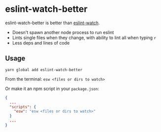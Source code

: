 
# eslint-watch-better

eslint-watch-better is better than [eslint-watch](https://github.com/rizowski/eslint-watch).

* Doesn't spawn another node process to run eslint
* Lints single files when they change, with ability to lint all when typing `r` 
* Less deps and lines of code

## Usage

`yarn global add eslint-watch-better`

From the terminal:
`esw <files or dirs to watch>`

Or make it an npm script in your `package.json`:

```json
{
  ...
  "scripts": {
    "esw": "esw <files or dirs to watch>"
  }
  ...
}
```

